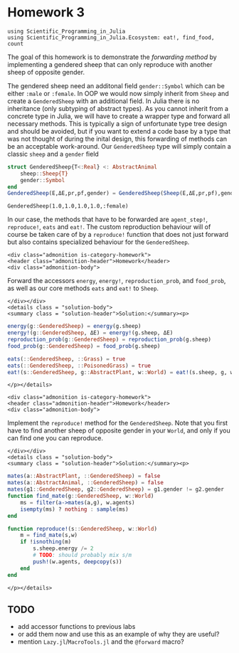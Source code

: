 # Homework 3

```@setup load_ecosystem
using Scientific_Programming_in_Julia
using Scientific_Programming_in_Julia.Ecosystem: eat!, find_food, count
```

The goal of this homework is to demonstrate the *forwarding method* by
implementing a gendered sheep that can only reproduce with another sheep of
opposite gender.

The gendered sheep need an additonal field `gender::Symbol` which can be either
`:male` or `:female`.
In OOP we would now simply inherit from `Sheep` and create a `GenderedSheep`
with an additional field. In Julia there is no inheritance (only subtyping of
abstract types).
As you cannot inherit from a concrete type in Julia, we will have to create a
wrapper type and forward all necessary methods. This is typically a sign of
unfortunate type tree design and should be avoided, but if you want to extend a
code base by a type that was not thought of during the inital design, this
forwarding of methods can be an acceptable work-around.  Our `GenderedSheep`
type will simply contain a classic `sheep` and a `gender` field
```julia
struct GenderedSheep{T<:Real} <: AbstractAnimal
    sheep::Sheep{T}
    gender::Symbol
end
GenderedSheep(E,ΔE,pr,pf,gender) = GenderedSheep(Sheep(E,ΔE,pr,pf),gender)
```

```@repl load_ecosystem
GenderedSheep(1.0,1.0,1.0,1.0,:female)
```

In our case, the methods that have to be forwarded are `agent_step!`,
`reproduce!`, `eats` and `eat!`.  The custom reproduction behaviour will of
course be taken care of by a `reproduce!` function that does not just
forward but also contains specialized behaviour for the `GenderedSheep`.


```@raw html
<div class="admonition is-category-homework">
<header class="admonition-header">Homework</header>
<div class="admonition-body">
```
Forward the accessors `energy`, `energy!`, `reproduction_prob`, and `food_prob`,
as well as our core methods `eats` and `eat!` to `Sheep`.
```@raw html
</div></div>
<details class = "solution-body">
<summary class = "solution-header">Solution:</summary><p>
```
```julia
energy(g::GenderedSheep) = energy(g.sheep)
energy!(g::GenderedSheep, ΔE) = energy!(g.sheep, ΔE)
reproduction_prob(g::GenderedSheep) = reproduction_prob(g.sheep)
food_prob(g::GenderedSheep) = food_prob(g.sheep)

eats(::GenderedSheep, ::Grass) = true
eats(::GenderedSheep, ::PoisonedGrass) = true
eat!(s::GenderedSheep, g::AbstractPlant, w::World) = eat!(s.sheep, g, w)
```
```@raw html
</p></details>
```

```@raw html
<div class="admonition is-category-homework">
<header class="admonition-header">Homework</header>
<div class="admonition-body">
```
Implement the `reproduce!` method for the `GenderedSheep`.  Note that you first
have to find another sheep of opposite gender in your `World`, and only if you
can find one you can reproduce.
```@raw html
</div></div>
<details class = "solution-body">
<summary class = "solution-header">Solution:</summary><p>
```
```julia
mates(a::AbstractPlant, ::GenderedSheep) = false
mates(a::AbstractAnimal, ::GenderedSheep) = false
mates(g1::GenderedSheep, g2::GenderedSheep) = g1.gender != g2.gender
function find_mate(g::GenderedSheep, w::World)
    ms = filter(a->mates(a,g), w.agents)
    isempty(ms) ? nothing : sample(ms)
end

function reproduce!(s::GenderedSheep, w::World)
    m = find_mate(s,w)
    if !isnothing(m)
        s.sheep.energy /= 2
        # TODO: should probably mix s/m
        push!(w.agents, deepcopy(s))
    end
end
```
```@raw html
</p></details>
```

## TODO
- add accessor functions to previous labs
- or add them now and use this as an example of why they are useful?
- mention `Lazy.jl`/`MacroTools.jl` and the `@forward` macro?
